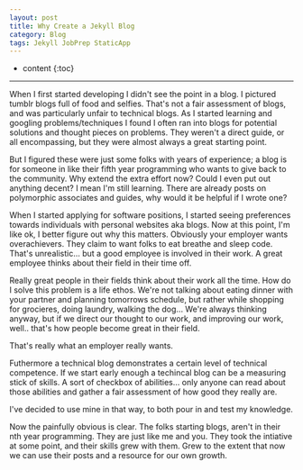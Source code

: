 ```yaml
---
layout: post
title: Why Create a Jekyll Blog
category: Blog
tags: Jekyll JobPrep StaticApp
---
```


* content
{:toc}

---

When I first started developing I didn\'t see the point in a blog. I pictured tumblr blogs full of food and selfies. That\'s not a fair assessment of blogs, and was particularly unfair to technical blogs. As I started learning and googling problems/techniques I found I often ran into blogs for potential solutions and thought pieces on problems. They weren\'t a direct guide, or all encompassing, but they were almost always a great starting point.





But I figured these were just some folks with years of experience; a blog is for someone in like their fifth year programming who wants to give back to the community. Why extend the extra effort now? Could I even put out anything decent? I mean I\'m still learning. There are already posts on polymorphic associates and guides, why would it be helpful if I wrote one?

When I started applying for software positions, I started seeing preferences towards individuals with personal websites aka blogs. Now at this point, I\'m like ok, I better figure out why this matters. Obviously your employer wants overachievers. They claim to want folks to eat breathe and sleep code. That\'s unrealistic... but a good employee is involved in their work. A great employee thinks about their field in their time off.

Really great people in their fields think about their work all the time. How do I solve this problem is a life ethos. We\'re not talking about eating dinner with your partner and planning tomorrows schedule, but rather while shopping for grocieres, doing laundry, walking the dog... We\'re always thinking anyway, but if we direct our thought to our work, and improving our work, well.. that\'s how people become great in their field.

That\'s really what an employer really wants.

Futhermore a technical blog demonstrates a certain level of technical competence. If we start early enough a techincal blog can be a measuring stick of skills. A sort of checkbox of abilities... only anyone can read about those abilities and gather a fair assessment of how good they really are. 

I\'ve decided to use mine in that way, to both pour in and test my knowledge.

Now the painfully obvious is clear. The folks starting blogs, aren\'t in their nth year programming. They are just like me and you. They took the intiative at some point, and their skills grew with them. Grew to the extent that now we can use their posts and a resource for our own growth.